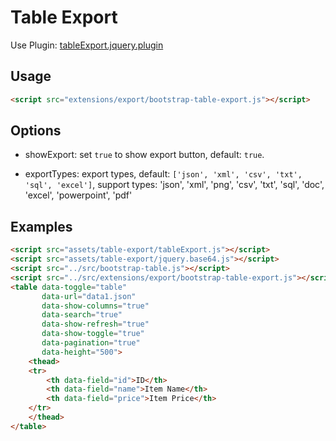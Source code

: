 # Table Export

Use Plugin: [tableExport.jquery.plugin](https://github.com/kayalshri/tableExport.jquery.plugin)

## Usage

```html
<script src="extensions/export/bootstrap-table-export.js"></script>
```

## Options

* showExport: set `true` to show export button, default: `true`.

* exportTypes: export types, default: `['json', 'xml', 'csv', 'txt', 'sql', 'excel']`, support types: 'json', 'xml', 'png', 'csv', 'txt', 'sql', 'doc', 'excel', 'powerpoint', 'pdf'

## Examples

```html
<script src="assets/table-export/tableExport.js"></script>
<script src="assets/table-export/jquery.base64.js"></script>
<script src="../src/bootstrap-table.js"></script>
<script src="../src/extensions/export/bootstrap-table-export.js"></script>
<table data-toggle="table"
       data-url="data1.json"
       data-show-columns="true"
       data-search="true"
       data-show-refresh="true"
       data-show-toggle="true"
       data-pagination="true"
       data-height="500">
    <thead>
    <tr>
        <th data-field="id">ID</th>
        <th data-field="name">Item Name</th>
        <th data-field="price">Item Price</th>
    </tr>
    </thead>
</table>
```